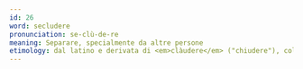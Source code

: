 ```yaml
---
id: 26
word: secludere
pronunciation: se-clù-de-re
meaning: Separare, specialmente da altre persone
etimology: dal latino e derivata di <em>clàudere</em> ("chiudere"), col prefisso di separazione <em>se-</em>
---
```

